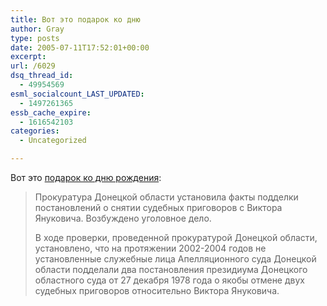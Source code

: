 ```yaml
---
title: Вот это подарок ко дню
author: Gray
type: posts
date: 2005-07-11T17:52:01+00:00
excerpt:
url: /6029
dsq_thread_id:
  - 49954569
esml_socialcount_LAST_UPDATED:
  - 1497261365
essb_cache_expire:
  - 1616542103
categories:
  - Uncategorized

---
```








Вот это <a href="http://www.korrespondent.net/main/125699" target="_blank">подарок ко дню рождения</a>:

> Прокуратура Донецкой области установила факты подделки постановлений о снятии судебных приговоров с Виктора Януковича. Возбуждено уголовное дело.
> 
> В ходе проверки, проведенной прокуратурой Донецкой области, установлено, что на протяжении 2002-2004 годов не установленные служебные лица Апелляционного суда Донецкой области подделали два постановления президиума Донецкого областного суда от 27 декабря 1978 года о якобы отмене двух судебных приговоров относительно Виктора Януковича.